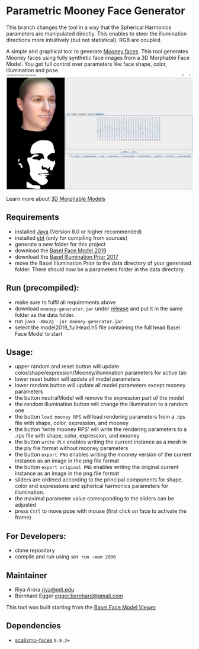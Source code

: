 # Parametric Mooney Face Generator

This branch changes the tool in a way that the Spherical Harmonics parameters are manipulated directly. This enables to steer the illumination directions more intuitively (but not statistical). RGB are coupled.

A simple and graphical tool to generate [Mooney faces](https://en.wikipedia.org/wiki/Mooney_Face_Test).
This tool generates Mooney faces using fully synthetic face images from a 3D Morphable Face Model. You get full control over parameters like face shape, color, illumination and pose.
 ![Mooney Face Generator](Screenshot.png)
 
Learn more about [3D Morphable Models](https://arxiv.org/abs/1909.01815)

## Requirements
- installed [Java](http://www.oracle.com/technetwork/java/javase/downloads/index.html) (Version 8.0 or higher recommended)
- installed [sbt](http://www.scala-sbt.org/release/tutorial/Setup.html) (only for compiling from sources)
- generate a new folder for this project
- download the [Basel Face Model 2019](https://faces.dmi.unibas.ch/bfm/bfm2019.html)
- download the [Basel Illumination Prior 2017](https://gravis.dmi.unibas.ch/PMM/data/bip/)
- move the Basel Illumination Prior to the data directory of your generated folder. There should now be a parameters folder in the data directory.


## Run (precompiled):
- make sure to fulfil all requirements above
- download `mooney-generator.jar` under [release](https://github.com/updown2/MooneyFaceGenerator/releases) and put it in the same folder as the data folder.
- run `java -Xmx2g -jar mooney-generator.jar`
- select the model2019_fullHead.h5 file containing the full head Basel Face Model to start


## Usage:
- upper random and reset button will update color/shape/expression/Mooney/illumination parameters for active tab
- lower reset button will update all model parameters
- lower random button will update all model parameters except mooney parameters
- the button neutralModel will remove the expression part of the model
- the random illumination button will change the illumination to a random one
- the button `load mooney RPS` will load rendering parameters from a .rps file with shape, color, expression, and mooney
- the button 'write mooney RPS' will write the rendering parameters to a .rps file with shape, color, expression, and mooney
- the button `write PLY` enables writing the current instance as a mesh in the ply file format without mooney parameters
- the button `export PNG` enables writing the mooney version of the current instance as an image in the png file format
- the button `export original PNG` enables writing the original current instance as an image in the png file format
- sliders are ordered according to the principal components for shape, color and expressions and spherical harmonics parameters for illumination.
- the maximal parameter value corresponding to the sliders can be adjusted
- press `Ctrl` to move pose with mouse (first click on face to activate the frame)

## For Developers:
- clone repository
- compile and run using `sbt run -mem 2000`

## Maintainer

- Riya Arora <riya@mit.edu>
- Bernhard Egger <egger.bernhard@gmail.com>

This tool was built starting from the [Basel Face Model Viewer](https://github.com/unibas-gravis/basel-face-model-viewer)

## Dependencies
- [scalismo-faces](https://github.com/unibas-gravis/scalismo-faces) `0.9.2+`
